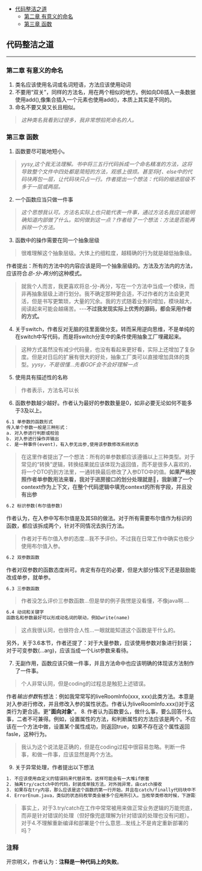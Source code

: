 <!-- @import "[TOC]" {cmd="toc" depthFrom=1 depthTo=6 orderedList=false} -->

<!-- code_chunk_output -->

- [代码整洁之道](#代码整洁之道)
  - [第二章 有意义的命名](#第二章-有意义的命名)
  - [第三章 函数](#第三章-函数)

<!-- /code_chunk_output -->


## 代码整洁之道
***
### 第二章 有意义的命名
1. 类名应该使用名词或名词短语，方法应该使用动词
2. 不要用“双关”，同样的方法名，用在两个相似的地方。例如向DB插入一条数据使用add(),像集合插入一个元素也使用add()，本质上其实是不同的。
3. 命名不要又臭又长且相似。
> *这种类名我看到过很多，我非常想掐死命名的人。*

### 第三章 函数
1. 函数要尽可能地短小。
> *yysy,这个我无法理解。书中将三五行代码拆成一个命名精准的方法，这将导致整个文件中四处都是简短的方法，观感上很烦。甚至将if、else中的代码块再包一层，让代码块只占一行。作者提出一个想法：代码的缩进层级不多于一层或两层。*
2. 一个函数应当只做一件事
> *这个思想我认可。方法名实际上也只能代表一件事，通过方法名我应该能明确知道内部做了什么。如何做到这一点？作者给了一个想法：方法是否能再拆除一个方法。*
3. 函数中的操作需要在同一个抽象层级
> 很难理解这个抽象层级。大体上约细粒度，越精确的行为就是越低抽象级。

作者提出：所有的方法中的内容应该是同一个抽象层级的。方法及方法内的方法，应该符合*总-分-再分*的这种模式。
> 就我个人而言，我更喜欢将总-分-再分，写在一个方法中当成一个模块，而非再抽象层级上进行划分。我不确定那种更合适，不过作者的方法会更灵活，但是书写更繁琐，大量的冗余。我的方式随着业务的增加，模块越大，阅读起来可能会越痛苦。---**不过我发现实际上优秀的源码，都会采用作者的方式。**

4. 关于switch，作者反对无脑的往里面做分支。转而采用逆向思维，不是单纯的在switch中写代码，而是将switch分支中的条件使用抽象工厂埋藏起来。
> 这种方式虽然没有减少代码量，也没有看起来更好看，实际上还增加了复杂度。但是对日后的扩展有很大的好处，抽象工厂类可以直接增加具体的类型。*yysy，不是很懂...先看GOF会不会好理解一点*

5.  使用具有描述性的名称
> 作者表示，方法名可以长
6. 函数参数越少越好。作者认为最好的参数数量是0，如非必要无论如何不能多于3及以上。
``` txt
6.1 单参数的函数形式
传入单个参数一般是三种形式：
a. 对入参进行判断或校验
b. 对入参进行操作并输出
c. 是一种事件(event)，有入参无出参,使用该参数修改系统状态
```  
> 在这里作者提出了一个想法：所有的单参数都应该遵循以上三种类型。对于常见的“转换”逻辑，转换结果就应该体现为返回值，而不是很多人喜欢的，将一个DTO扔到方法里，一通转换最后修改了入参DTO中的值。**如果严格按照作者单参数用法来看，我对于进房接口的划分处理就是💩，我新建了一个context作为上下文，在整个代码逻辑中填充context的所有字段，并且没有出参**

``` txt
6.2 标识参数(布尔值参数)
```  
 作者认为，在入参中写布尔值是及其SB的做法。对于所有需要布尔值作为标识的函数，都应该拆成两个，针对不同情况去执行方法。

 > 作者对于布尔值入参的态度...我不予评价。不过我在日常工作中确实也极少使用布尔值入参。
 ``` txt
6.2 双参数函数
``` 
作者对双参数的函数态度尚可。肯定有存在的必要，但是大部分情况下还是鼓励能改成单参，就单参。
``` txt
6.3 三参数函数
``` 
> 作者没怎么评价三参数函数...但是举的例子我愣是没看懂，不像java啊....
``` txt
6.4 动词和关键字
函数名和参数最好可以形成动名词的联动，例如write(name)
``` 
> 这点我很认同，也很符合人性...一眼就能知道这个函数是干什么的。

另外，关于3.6本节，作者还提了：对于大量参数，应该使用参数对象进行封装；对于可变参数(...arg)，应该当成一个List参数来看待。

7. 无副作用，函数应该只做一件事，并且方法命中也应该明确的体现该方法制作了一件事。
>个人非常认同，但是coding的过程总是触犯上述错误。

作者*输出参数*有想法：例如我常常写的liveRoomInfo(xxx, xxx)此类方法。本意是对入参进行修改，并且修改入参的属性状态。作者认为liveRoomInfo.xxx()对于这类行为更合适。更"**面向对象**"。
8. 作者认为函数要么，做什么事，要么回答什么事，二者不可兼得。例如，设置属性的方法，和判断属性的方法应该是两个。不应该在一个方法中做，设置某个属性成功，则返回true，如果不存在这个属性返回fasle，这种行为。
> 我认为这个说法是正确的，但是在coding过程中很容易忽略。判断一件事，和做一件事，应该显然是两个方法。
9. 关于异常处理，作者提出以下想法
```txt
1. 不应该使用自定义的错误码来代替异常。这样可能会有一大堆if嵌套 
2. 抽离try/cactch中的代码，封装成单独方法，对外抛异常，由catch接收
3. 如果存在try内容，那么应该是这个函数的第一行开始，并且在catch/finally代码块中不做任何与错误无关的事情。
4. ErrorEnum.java，类似的状态码枚举类会被多个应用所引入。当枚举类修改时候，下游需要重新编译和部署。而使用异常代替错误码，新的异常可以从异常类派生出来，无需重新编译。
```
> 事实上，对于3.try/catch在工作中常常被用来做正常业务逻辑的万能兜底，而非是针对错误的处理（但好像兜底理解为针对错误的处理也没有问题）。对于4.不理解重新编译和部署是个什么意思...发线上不是肯定重新部署的吗？

### 注释
开宗明义，作者认为：**注释是一种代码上的失败**。
